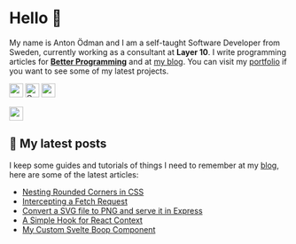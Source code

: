 # Hello 👋

My name is Anton Ödman and I am a self-taught Software Developer from Sweden, currently working as a consultant at **Layer 10**. I write programming articles for [**Better Programming**](https://betterprogramming.pub/) and at [my blog](https://www.banjocode.com/). You can visit my [portfolio](https://www.banjoanton.com) if you want to see some of my latest projects.


<p>
  <a href="https://www.twitter.com/banjoanton"><img src="https://img.shields.io/badge/twitter-%231DA1F2.svg?&style=for-the-badge&logo=twitter&logoColor=white" height=25></a> 
  <a href="mailto:anton.odman@gmail.com"><img alt="Gmail" src="https://img.shields.io/badge/Gmail-D14836?style=for-the-badge&logo=gmail&logoColor=white" height=25 /></a>
  <a href="https://www.linkedin.com/in/banjoanton"><img src="https://img.shields.io/badge/linkedin-%230077B5.svg?&style=for-the-badge&logo=linkedin&logoColor=white" height=25></a> 

  <a href="https://medium.com/@banjoanton"><img src="https://img.shields.io/badge/medium-%2312100E.svg?&style=for-the-badge&logo=medium&logoColor=white" height=25></a> 

</p>

## :memo: My latest posts
I keep some guides and tutorials of things I need to remember at my [blog](https://www.banjocode.com), here are some of the latest articles:
<!-- BLOG-POST-LIST:START -->
- [Nesting Rounded Corners in CSS](https://banjocode.com/post/css/nesting-rounded-corners/)
- [Intercepting a Fetch Request](https://banjocode.com/post/javascript/intercept-fetch-request/)
- [Convert a SVG file to PNG and serve it in Express](https://banjocode.com/post/node/return-png-express/)
- [A Simple Hook for React Context](https://banjocode.com/post/react/hook-for-react-context/)
- [My Custom Svelte Boop Component](https://banjocode.com/post/svelte/my-custom-svelte-boop-component/)
<!-- BLOG-POST-LIST:END -->
